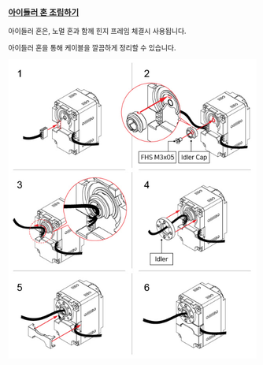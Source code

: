 
### [아이들러 혼 조립하기](#아이들러-혼-조립하기)

아이들러 혼은, 노멀 혼과 함께 힌지 프레임 체결시 사용됩니다.  

아이들러 혼을 통해 케이블을 깔끔하게 정리할 수 있습니다.  

![HowTo_Idler_Assembly](/assets/images/dxl/x/assembly/xl430/xl_xc430_idler_assembly_new.jpg)

<!-- 
<details>
<summary>
![](/assets/images/icon_unfold.png) **클릭하여, 케이블 배선 예시를 참고하세요**  
</summary>

![](/assets/images/dxl/x/wiring_through_back_case.jpg)

{% include kr/dxl/hollow_cabling.md %}
</details> 
-->

<!-- #### [아이들러 혼 분해하기](#아이들러-혼-분해하기)

아이들러 혼 분해시, 백 케이스 뒷면에 분해를 위한 버튼이 있습니다. 해당 버튼을 누르고, 후크를 당겨 아이들러 혼을 분해하세요.

![HowTo_Idler_Disassembly](/assets/images/dxl/x/assembly/common/idler_disassably.png) -->

